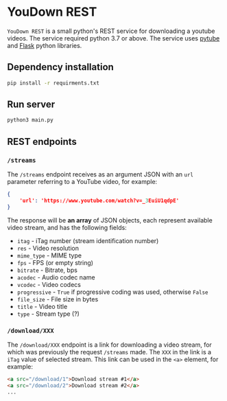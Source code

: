 # YouDown REST

`YouDown REST` is a small python's REST service for downloading a youtube videos. The service required python 3.7 or above. The service uses [pytube](https://pypi.org/project/pytube/) and [Flask](https://flask.palletsprojects.com/en/2.2.x/) python libraries.


## Dependency installation

```bash
pip install -r requirments.txt
```

## Run server

```bash
python3 main.py
```

## REST endpoints

### `/streams`

The `/streams` endpoint receives as an argument JSON with an `url` parameter referring to a YouTube video, for example:

```json
{
	'url': 'https://www.youtube.com/watch?v=_3EuiU1qdpE'
}
```

The response will be **an array** of JSON objects, each represent available video stream, and has the following fields:

- `itag` - iTag number (stream identification number)
- `res` - Video resolution
- `mime_type` - MIME type
- `fps` - FPS (or empty string)
- `bitrate` - Bitrate, bps
- `acodec` - Audio codec name
- `vcodec` - Video codecs
- `progressive` - `True` if progressive coding was used, otherwise `False`
- `file_size` - File size in bytes
- `title` - Video title
- `type` - Stream type (?)


### `/download/XXX`

The `/download/XXX` endpoint is a link for downloading a video stream, for which was previously the request `/streams` made. The `XXX` in the link is a `iTag` value of selected stream. This link can be used in the `<a>` element, for example:

```html
<a src="/download/1">Download stream #1</a>
<a src="/download/2">Download stream #2</a>
...
```
